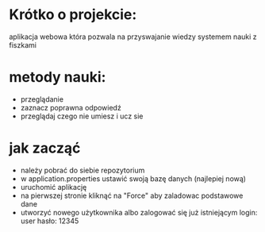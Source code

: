 # Krótko o projekcie:
aplikacja webowa która pozwala na przyswajanie wiedzy systemem nauki z fiszkami

# metody nauki:
- przeglądanie
- zaznacz poprawna odpowiedź
- przeglądaj czego nie umiesz i ucz sie

# jak zacząć
- należy pobrać do siebie repozytorium
- w application.properties ustawić swoją bazę danych (najlepiej nową)
- uruchomić aplikację
- na pierwszej stronie kliknąć na "Force" aby zaladowac podstawowe dane
- utworzyć nowego użytkownika albo zalogować się już istniejącym
  login: user
  hasło: 12345